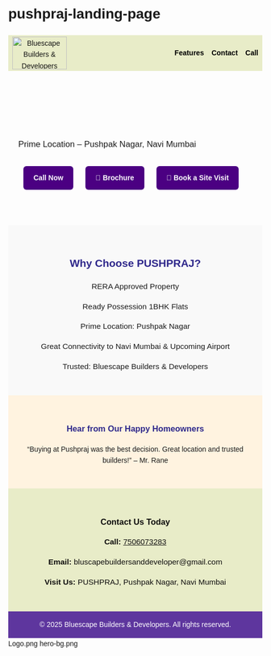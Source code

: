 # pushpraj-landing-page
<!DOCTYPE html>
<html lang="en">
<head>
  <meta charset="UTF-8" />
  <meta name="viewport" content="width=device-width, initial-scale=1.0" />
  <meta name="description" content="Buy Ready-to-Move 1BHK Flats at Pushpraj, Pushpak Nagar – RERA approved, prime location, and great connectivity to Navi Mumbai and the upcoming airport." />
  <meta property="og:title" content="PUSHPRAJ – 1BHK in Pushpak Nagar" />
  <meta property="og:description" content="Ready-to-Move 1BHK Flats at Pushpraj, Pushpak Nagar – RERA approved, prime location, and great connectivity." />
  <meta property="og:image" content="your-thumbnail-image.jpg" />
  <meta property="og:type" content="website" />
  <meta property="og:url" content="https://yourwebsite.com" />
  <link rel="icon" type="image/png" href="favicon.png" />
  <title>PUSHPRAJ – 1BHK in Pushpak Nagar</title>
  <style>
    body {
      margin: 0;
      font-family: Arial, sans-serif;
      line-height: 1.6;
    }
    header {
      display: flex;
      justify-content: space-between;
      align-items: center;
      padding: 3px 8px;
      background-color: #e8ecc8;
      color: rgb(18, 18, 18);
      position: relative;
    }
    header img {
      height: 65px;
      width: 108px;
    }
    .top-menu ul {
      list-style: none;
      display: flex;
      gap: 15px;
      margin: 0;
      padding: 0;
    }
    .top-menu li {
      display: inline;
    }
    .top-menu a {
      text-decoration: none;
      color: #000;
      font-weight: bold;
      transition: color 0.3s;
    }
    .top-menu a:hover {
      color: #4b0082;
    }
    .menu-toggle {
      display: none;
      font-size: 24px;
      cursor: pointer;
      padding: 5px 10px;
    }

    @media (max-width: 768px) {
      .top-menu ul {
        flex-direction: column;
        background-color: #ffffff;
        position: absolute;
        top: 70px;
        right: 10px;
        display: none;
        box-shadow: 0 2px 8px rgba(0,0,0,0.1);
        padding: 10px;
        z-index: 1000;
      }

      .top-menu.active ul {
        display: flex;
      }

      .menu-toggle {
        display: block;
      }
    }

.hero {
  background-image: url('images/bg3.jpg');
  background-size: cover;
  background-position: center;
  background-repeat: no-repeat;
  color: white;
  text-align: center;
  padding: 40px 15px;
  position: relative;
}

.hero::before {
  content: '';
  position: absolute;
  top: 0; left: 0; right: 0; bottom: 0;
  background: rgba(0, 0, 0, 0.5); /* dark overlay */
  z-index: 1;
}
.hero h1, .hero p, .cta-buttons {
  position: relative;
  z-index: 2;
}

    .hero h1 {
      font-size: 2em;
      margin-bottom: 10px;
    }
    .hero p {
      font-size: 1.2em;
      margin-bottom: 20px;
    }
    .cta-buttons a {
      display: inline-block;
      margin: 10px;
      padding: 12px 20px;
      background: #4b0082;
      color: white;
      border-radius: 6px;
      text-decoration: none;
      font-weight: bold;
    }
    .features {
      padding: 30px 20px;
      background: #f9f9f9;
      text-align: center;
    }
    .features h2 {
      color: #2f288b;
    }
    .features ul {
      list-style: none;
      padding: 0;
    }
    .features li {
      margin: 15px 0;
      font-size: 1.1em;
    }
    .contact-section {
      background: #e8ecc8;
      color: rgb(14, 13, 13);
      padding: 30px 20px;
      text-align: center;
    }
    .contact-section h3 {
      margin-bottom: 10px;
    }
    .contact-section p {
      font-size: 1.1em;
    }
    .sticky-call {
      display: none;
    }
    footer {
      text-align: center;
      padding: 15px;
      background: #5e369e;
      color: white;
    }
    @media (max-width: 768px) {
      .sticky-call {
        display: block;
        position: fixed;
        bottom: 0;
        left: 0;
        right: 0;
        background: #28a745;
        color: white;
        text-align: center;
        padding: 15px;
        font-size: 1.2em;
        z-index: 999;
      }
      .sticky-call a {
        color: white;
        text-decoration: none;
        font-weight: bold;
      }
    }
  </style>
</head>
<body>
  <header>
    <img src="images/Logo.png" alt="Bluescape Builders & Developers Logo" />
    <!-- <div><strong>Bluescape Builders & Developers</strong></div> -->
    <div class="menu-toggle" onclick="toggleMenu()">☰</div>
    <nav class="top-menu">
      <ul>
        <li><a href="#features">Features</a></li>
        <li><a href="#contact">Contact</a></li>
        <li><a href="https://wa.me/917506073283?text=Hi%2C%20I'm%20interested%20in%20PUSHPRAJ%201BHK%20flats" target="_blank">Call</a></li>
        <!-- <li><a href="mailto:bluscapebuildersanddeveloper@gmail.com">Brochure</a></li> -->
      </ul>
    </nav>
  </header>

<section class="hero">
  <div style="background-color: rgba(0,0,0,0); padding: 60px 20px;">
    <p>Prime Location – Pushpak Nagar, Navi Mumbai</p>
    <div class="cta-buttons">
      <a href="tel:7208247046">Call Now</a>
      <a href="https://acrobat.adobe.com/id/urn:aaid:sc:AP:2898a914-c690-4f50-88c3-cd318ed0ea0b" target="_blank">📄 Brochure</a>
      <a href="https://wa.me/917208247046" target="_blank">📱 Book a Site Visit</a>
    </div>
  </div>
</section>



  <section class="features" id="features">
    <h2>Why Choose PUSHPRAJ?</h2>
    <ul>
      <li>RERA Approved Property</li>
      <li>Ready Possession 1BHK Flats</li>
      <li>Prime Location: Pushpak Nagar</li>
      <li>Great Connectivity to Navi Mumbai & Upcoming Airport</li>
      <li>Trusted: Bluescape Builders & Developers</li>
    </ul>
  </section>

  <section style="padding:30px; background:#fff3e0; text-align:center;">
    <h3 style="color:#2f288b;">Hear from Our Happy Homeowners</h3>
    <p>“Buying at Pushpraj was the best decision. Great location and trusted builders!” – Mr. Rane</p>
  </section>

  <section class="contact-section" id="contact">
    <h3>Contact Us Today</h3>
    <p><strong>Call:</strong> <a href="tel:7506073283" style="color: rgb(18, 17, 17);">7506073283</a></p>
    <p><strong>Email:</strong> bluscapebuildersanddeveloper@gmail.com</p>
    <p><strong>Visit Us:</strong> PUSHPRAJ, Pushpak Nagar, Navi Mumbai</p>
  </section>

  <div class="sticky-call">
    <a href="tel:7506073283"> Call PUSHPRAJ Now – 7506073283</a>
  </div>

  <footer>
    © 2025 Bluescape Builders & Developers. All rights reserved.
  </footer>

  <script>
    function toggleMenu() {
      const menu = document.querySelector('.top-menu');
      menu.classList.toggle('active');
    }
  </script>
</body>
</html>
Logo.png
hero-bg.png
